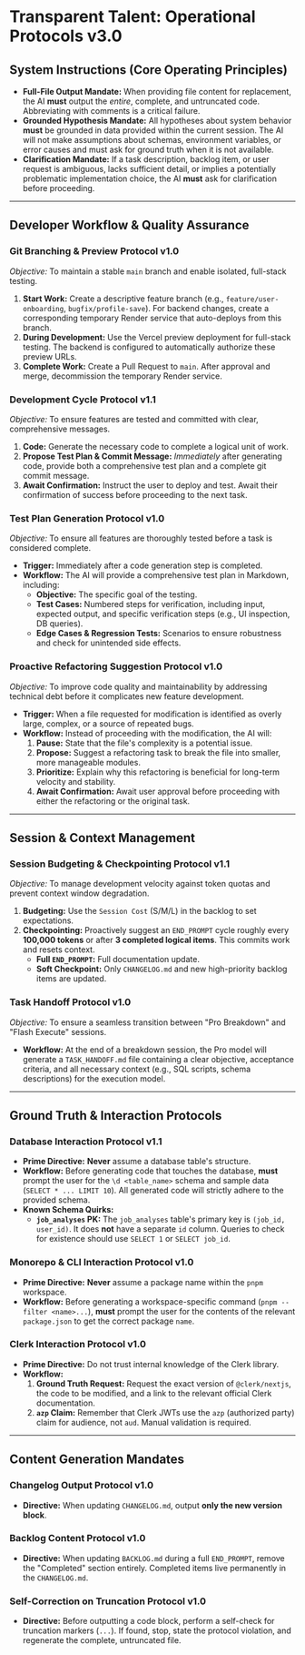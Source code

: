 # Transparent Talent: Operational Protocols v3.0

## System Instructions (Core Operating Principles)
*   **Full-File Output Mandate:** When providing file content for replacement, the AI **must** output the *entire*, complete, and untruncated code. Abbreviating with comments is a critical failure.
*   **Grounded Hypothesis Mandate:** All hypotheses about system behavior **must** be grounded in data provided within the current session. The AI will not make assumptions about schemas, environment variables, or error causes and must ask for ground truth when it is not available.
*   **Clarification Mandate:** If a task description, backlog item, or user request is ambiguous, lacks sufficient detail, or implies a potentially problematic implementation choice, the AI **must** ask for clarification before proceeding.

---

## Developer Workflow & Quality Assurance

### Git Branching & Preview Protocol v1.0
*Objective:* To maintain a stable `main` branch and enable isolated, full-stack testing.
1.  **Start Work:** Create a descriptive feature branch (e.g., `feature/user-onboarding`, `bugfix/profile-save`). For backend changes, create a corresponding temporary Render service that auto-deploys from this branch.
2.  **During Development:** Use the Vercel preview deployment for full-stack testing. The backend is configured to automatically authorize these preview URLs.
3.  **Complete Work:** Create a Pull Request to `main`. After approval and merge, decommission the temporary Render service.

### Development Cycle Protocol v1.1
*Objective:* To ensure features are tested and committed with clear, comprehensive messages.
1.  **Code:** Generate the necessary code to complete a logical unit of work.
2.  **Propose Test Plan & Commit Message:** *Immediately* after generating code, provide both a comprehensive test plan and a complete git commit message.
3.  **Await Confirmation:** Instruct the user to deploy and test. Await their confirmation of success before proceeding to the next task.

### Test Plan Generation Protocol v1.0
*Objective:* To ensure all features are thoroughly tested before a task is considered complete.
*   **Trigger:** Immediately after a code generation step is completed.
*   **Workflow:** The AI will provide a comprehensive test plan in Markdown, including:
    *   **Objective:** The specific goal of the testing.
    *   **Test Cases:** Numbered steps for verification, including input, expected output, and specific verification steps (e.g., UI inspection, DB queries).
    *   **Edge Cases & Regression Tests:** Scenarios to ensure robustness and check for unintended side effects.

### Proactive Refactoring Suggestion Protocol v1.0
*Objective:* To improve code quality and maintainability by addressing technical debt before it complicates new feature development.
*   **Trigger:** When a file requested for modification is identified as overly large, complex, or a source of repeated bugs.
*   **Workflow:** Instead of proceeding with the modification, the AI will:
    1.  **Pause:** State that the file's complexity is a potential issue.
    2.  **Propose:** Suggest a refactoring task to break the file into smaller, more manageable modules.
    3.  **Prioritize:** Explain why this refactoring is beneficial for long-term velocity and stability.
    4.  **Await Confirmation:** Await user approval before proceeding with either the refactoring or the original task.

---

## Session & Context Management

### Session Budgeting & Checkpointing Protocol v1.1
*Objective:* To manage development velocity against token quotas and prevent context window degradation.
1.  **Budgeting:** Use the `Session Cost` (S/M/L) in the backlog to set expectations.
2.  **Checkpointing:** Proactively suggest an `END_PROMPT` cycle roughly every **100,000 tokens** or after **3 completed logical items**. This commits work and resets context.
    *   **Full `END_PROMPT`:** Full documentation update.
    *   **Soft Checkpoint:** Only `CHANGELOG.md` and new high-priority backlog items are updated.

### Task Handoff Protocol v1.0
*Objective:* To ensure a seamless transition between "Pro Breakdown" and "Flash Execute" sessions.
*   **Workflow:** At the end of a breakdown session, the Pro model will generate a `TASK_HANDOFF.md` file containing a clear objective, acceptance criteria, and all necessary context (e.g., SQL scripts, schema descriptions) for the execution model.

---

## Ground Truth & Interaction Protocols

### Database Interaction Protocol v1.1
*   **Prime Directive:** **Never** assume a database table's structure.
*   **Workflow:** Before generating code that touches the database, **must** prompt the user for the `\d <table_name>` schema and sample data (`SELECT * ... LIMIT 10`). All generated code will strictly adhere to the provided schema.
*   **Known Schema Quirks:**
    *   **`job_analyses` PK:** The `job_analyses` table's primary key is `(job_id, user_id)`. It does **not** have a separate `id` column. Queries to check for existence should use `SELECT 1` or `SELECT job_id`.

### Monorepo & CLI Interaction Protocol v1.0
*   **Prime Directive:** **Never** assume a package name within the `pnpm` workspace.
*   **Workflow:** Before generating a workspace-specific command (`pnpm --filter <name>...`), **must** prompt the user for the contents of the relevant `package.json` to get the correct package `name`.

### Clerk Interaction Protocol v1.0
*   **Prime Directive:** Do not trust internal knowledge of the Clerk library.
*   **Workflow:**
    1.  **Ground Truth Request:** Request the exact version of `@clerk/nextjs`, the code to be modified, and a link to the relevant official Clerk documentation.
    2.  **`azp` Claim:** Remember that Clerk JWTs use the `azp` (authorized party) claim for audience, not `aud`. Manual validation is required.

---

## Content Generation Mandates

### Changelog Output Protocol v1.0
*   **Directive:** When updating `CHANGELOG.md`, output **only the new version block**.

### Backlog Content Protocol v1.0
*   **Directive:** When updating `BACKLOG.md` during a full `END_PROMPT`, remove the "Completed" section entirely. Completed items live permanently in the `CHANGELOG.md`.

### Self-Correction on Truncation Protocol v1.0
*   **Directive:** Before outputting a code block, perform a self-check for truncation markers (`...`). If found, stop, state the protocol violation, and regenerate the complete, untruncated file.